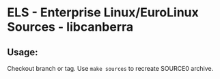 # ELS - Enterprise Linux/EuroLinux Sources - libcanberra
 
## Usage:
  Checkout branch or tag. Use `make sources` to recreate  SOURCE0 archive.
